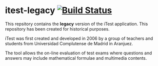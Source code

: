 itest-legacy [![Build Status](https://travis-ci.org/imartinezortiz/itest-legacy.png)](https://travis-ci.org/imartinezortiz/itest-legacy)
===========

This repsitory contains the **legacy** version of the iTest application. This repository has been created for historical purposes.

iTest was first created and developed in 2006 by a group of teachers and students from Universidad Complutense de Madrid in Aranjuez.

The tool allows the on-line evaluation of test exams where questions and answers may include mathematical formulae and multimedia contents.

